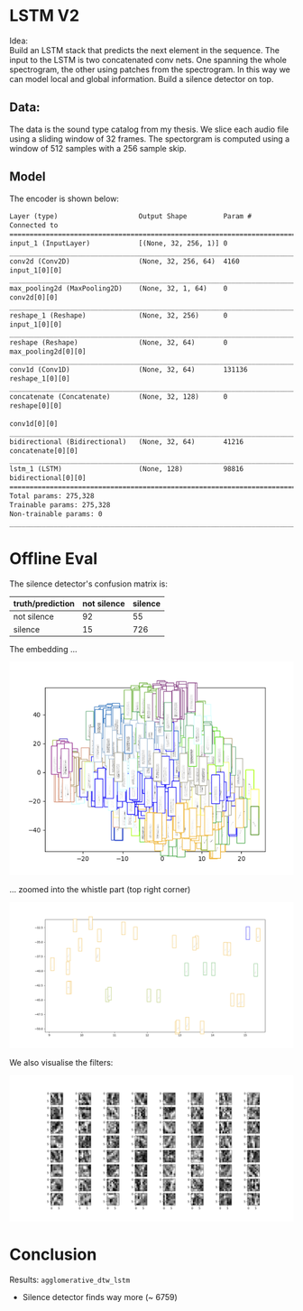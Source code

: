 # LSTM V2

Idea:  
 Build an LSTM stack that predicts the next element in the sequence.
 The input to the LSTM is two concatenated conv nets. One spanning
 the whole spectrogram, the other using patches from the spectrogram.
 In this way we can model local and global information.
 Build a silence detector on top. 

## Data:
The data is the sound type catalog from my thesis. We slice each
audio file using a sliding window of 32 frames. The spectorgram is
computed using a window of 512 samples with a 256 sample skip.

## Model
The encoder is shown below:

```
Layer (type)                    Output Shape         Param #     Connected to                     
==================================================================================================
input_1 (InputLayer)            [(None, 32, 256, 1)] 0                                            
__________________________________________________________________________________________________
conv2d (Conv2D)                 (None, 32, 256, 64)  4160        input_1[0][0]                    
__________________________________________________________________________________________________
max_pooling2d (MaxPooling2D)    (None, 32, 1, 64)    0           conv2d[0][0]                     
__________________________________________________________________________________________________
reshape_1 (Reshape)             (None, 32, 256)      0           input_1[0][0]                    
__________________________________________________________________________________________________
reshape (Reshape)               (None, 32, 64)       0           max_pooling2d[0][0]              
__________________________________________________________________________________________________
conv1d (Conv1D)                 (None, 32, 64)       131136      reshape_1[0][0]                  
__________________________________________________________________________________________________
concatenate (Concatenate)       (None, 32, 128)      0           reshape[0][0]                    
                                                                 conv1d[0][0]                     
__________________________________________________________________________________________________
bidirectional (Bidirectional)   (None, 32, 64)       41216       concatenate[0][0]                
__________________________________________________________________________________________________
lstm_1 (LSTM)                   (None, 128)          98816       bidirectional[0][0]              
==================================================================================================
Total params: 275,328
Trainable params: 275,328
Non-trainable params: 0
__________________________________________________________________________________________________
```

# Offline Eval

The silence detector's confusion matrix is:

|truth/prediction|not silence|silence|
|:---|:---|:---|
|not silence|92|55|
|silence|15|726|

The embedding ... 

![embedding](images/embedding.png)

... zoomed into the whistle part (top right corner)

![embedding](images/embedding_zoomed.png)

We also visualise the filters:

![embedding](images/filters.png)


# Conclusion

Results: `agglomerative_dtw_lstm`

+ Silence detector finds way more (~ 6759)
